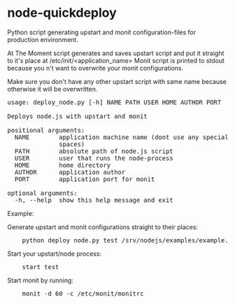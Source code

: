 node-quickdeploy
================

Python script generating upstart and monit configuration-files for production environment.

At The Moment script generates and saves upstart script and put it straight to it's place at /etc/init/<application_name>
Monit script is printed to stdout because you n't want to overwrite your monit configurations.

Make sure you don't have any other upstart script with same name because otherwise it will be overwritten.

<pre>
usage: deploy_node.py [-h] NAME PATH USER HOME AUTHOR PORT

Deploys node.js with upstart and monit

positional arguments:
  NAME        application machine name (dont use any special letters or
              spaces)
  PATH        absolute path of node.js script
  USER        user that runs the node-process
  HOME        home directory
  AUTHOR      application author
  PORT        application port for monit

optional arguments:
  -h, --help  show this help message and exit
</pre>
Example:


Generate upstart and monit configurations straight to their places:
<pre>
	python deploy_node.py test /srv/nodejs/examples/example.js nodeuser /srv/nodejs/examples/ "Tero Testi" 2222 |tee /etc/monit/monitrc
</pre>
Start your upstart/node process:
<pre>
	start test
</pre>
Start monit by running:
<pre>
	monit -d 60 -c /etc/monit/monitrc
</pre>
